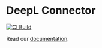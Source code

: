 # DeepL Connector

[![CI Build](https://github.com/axonivy-market/deepl-connector/actions/workflows/ci.yml/badge.svg)](https://github.com/axonivy-market/deepl-connector/actions/workflows/ci.yml)

Read our [documentation](deepl-connector-product/README.md).
